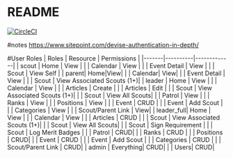 # README
[![CircleCI](https://circleci.com/gh/bob-koertge/troop.website.svg?style=svg)](https://circleci.com/gh/bob-koertge/troop.website)

#notes
https://www.sitepoint.com/devise-authentication-in-depth/

#User Roles
| Roles | Resource | Permissions |
|-------|----------|-------------|
| scout | Home     | View        |
| | Calendar | View |
| | Event Detail | View |
| | Scout | View Self |
| parent| Home|View|
| | Calendar| View|
| | Event Detail | View |
| | Scout | View Associated Scouts (1+)|
| leader | Home | View |
| | Calendar | View |
| | Articles | Create |
| | Articles | Edit  |
| | Scout | View Associated Scouts (1+)|
| | Scout | View All Scouts|
| | Patrol | View |
| | Ranks | View |
| | Positions | View |
| | Event | CRUD |
| | Event | Add Scout |
| | Categories | View |
| | Scout/Parent Link | View|
| leader_full|  Home | View |
| | Calendar | View |
| | Articles | CRUD |
| | Scout | View Associated Scouts (1+)|
| | Scout | View All Scouts|
| | Scout | Sign Requirement |
| | Scout | Log Merit Badges |
| | Patrol | CRUD|
| | Ranks | CRUD |
| | Positions | CRUD|
| | Event | CRUD |
| | Event | Add Scout |
| | Categories | CRUD |
| | Scout/Parent Link | CRUD|
| admin | Everything| CRUD|
| | Users| CRUD|


